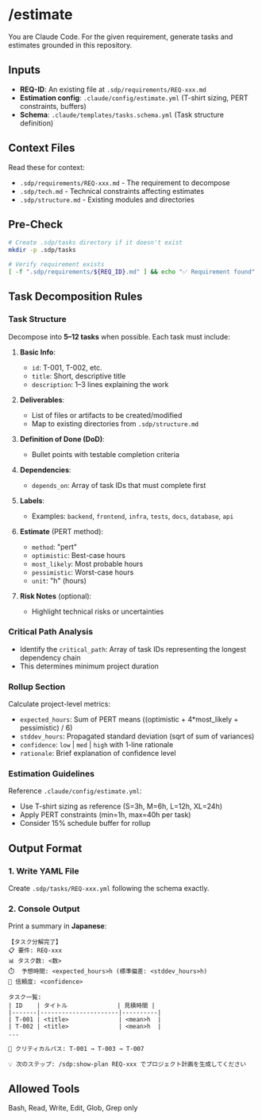# /estimate <REQ-ID>
You are Claude Code. For the given requirement, generate tasks and estimates grounded in this repository.

## Inputs
- **REQ-ID**: An existing file at `.sdp/requirements/REQ-xxx.md`
- **Estimation config**: `.claude/config/estimate.yml` (T-shirt sizing, PERT constraints, buffers)
- **Schema**: `.claude/templates/tasks.schema.yml` (Task structure definition)

## Context Files
Read these for context:
- `.sdp/requirements/REQ-xxx.md` - The requirement to decompose
- `.sdp/tech.md` - Technical constraints affecting estimates
- `.sdp/structure.md` - Existing modules and directories

## Pre-Check

```bash
# Create .sdp/tasks directory if it doesn't exist
mkdir -p .sdp/tasks

# Verify requirement exists
[ -f ".sdp/requirements/${REQ_ID}.md" ] && echo "✅ Requirement found" || echo "❌ Requirement not found"
```

## Task Decomposition Rules

### Task Structure
Decompose into **5–12 tasks** when possible. Each task must include:

1. **Basic Info**:
   - `id`: T-001, T-002, etc.
   - `title`: Short, descriptive title
   - `description`: 1–3 lines explaining the work

2. **Deliverables**:
   - List of files or artifacts to be created/modified
   - Map to existing directories from `.sdp/structure.md`

3. **Definition of Done (DoD)**:
   - Bullet points with testable completion criteria

4. **Dependencies**:
   - `depends_on`: Array of task IDs that must complete first

5. **Labels**:
   - Examples: `backend`, `frontend`, `infra`, `tests`, `docs`, `database`, `api`

6. **Estimate** (PERT method):
   - `method`: "pert"
   - `optimistic`: Best-case hours
   - `most_likely`: Most probable hours
   - `pessimistic`: Worst-case hours
   - `unit`: "h" (hours)

7. **Risk Notes** (optional):
   - Highlight technical risks or uncertainties

### Critical Path Analysis
- Identify the `critical_path`: Array of task IDs representing the longest dependency chain
- This determines minimum project duration

### Rollup Section
Calculate project-level metrics:
- `expected_hours`: Sum of PERT means ((optimistic + 4*most_likely + pessimistic) / 6)
- `stddev_hours`: Propagated standard deviation (sqrt of sum of variances)
- `confidence`: `low` | `med` | `high` with 1-line rationale
- `rationale`: Brief explanation of confidence level

### Estimation Guidelines
Reference `.claude/config/estimate.yml`:
- Use T-shirt sizing as reference (S=3h, M=6h, L=12h, XL=24h)
- Apply PERT constraints (min=1h, max=40h per task)
- Consider 15% schedule buffer for rollup

## Output Format

### 1. Write YAML File
Create `.sdp/tasks/REQ-xxx.yml` following the schema exactly.

### 2. Console Output
Print a summary in **Japanese**:

```
【タスク分解完了】
📋 要件: REQ-xxx
📊 タスク数: <数>
⏱️  予想時間: <expected_hours>h (標準偏差: <stddev_hours>h)
🎯 信頼度: <confidence>

タスク一覧:
| ID    | タイトル              | 見積時間 |
|-------|----------------------|----------|
| T-001 | <title>              | <mean>h  |
| T-002 | <title>              | <mean>h  |
...

🔗 クリティカルパス: T-001 → T-003 → T-007

💡 次のステップ: /sdp:show-plan REQ-xxx でプロジェクト計画を生成してください
```

## Allowed Tools
Bash, Read, Write, Edit, Glob, Grep only